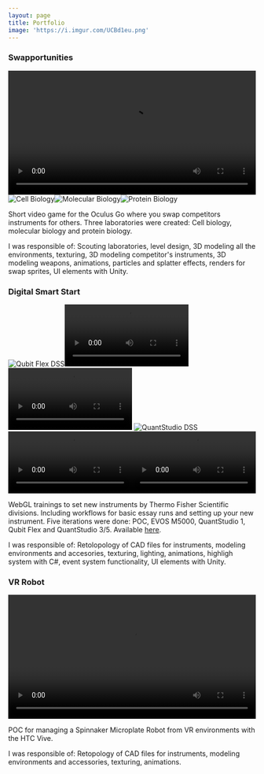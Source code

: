```yaml
---
layout: page
title: Portfolio
image: 'https://i.imgur.com/UCBd1eu.png'
---
```

### Swapportunities
<video width="100%" controls autoplay loop><source src="https://i.imgur.com/bSnZyCk.mp4" type="video/mp4"></video>
<img src="https://i.imgur.com/4cm4HUH.png" alt="Cell Biology"><img src="https://i.imgur.com/xc532bY.png" alt="Molecular Biology"><img src="https://i.imgur.com/Ktj5Id1.png" alt="Protein Biology">

Short video game for the Oculus Go where you swap competitors instruments for others. Three laboratories were created: Cell biology, molecular biology and protein biology.

I was responsible of: Scouting laboratories, level design, 3D modeling all the environments, texturing, 3D modeling competitor's instruments, 3D modeling weapons, animations, particles and splatter effects, renders for swap sprites, UI elements with Unity.

### Digital Smart Start
<img src="https://i.imgur.com/SBjVFED.png" alt="Qubit Flex DSS"><video width="50%" controls autoplay loop><source src="https://i.imgur.com/az277l6.mp4" type="video/mp4"></video><video width="50%" controls autoplay loop><source src="https://i.imgur.com/VY3JlL1.mp4" type="video/mp4"></video>
<img src="https://i.imgur.com/7xXS1gE.png" alt="QuantStudio DSS"><video width="50%" controls autoplay loop><source src="https://i.imgur.com/etgNe5m.mp4" type="video/mp4"></video><video width="50%" controls autoplay loop><source src="https://i.imgur.com/XzpUPBu.mp4" type="video/mp4"></video>

WebGL trainings to set new instruments by Thermo Fisher Scientific divisions. Including workflows for basic essay runs and setting up your new instrument. Five iterations were done: POC, EVOS M5000, QuantStudio 1, Qubit Flex and QuantStudio 3/5. Available <a href="https://test.apps.thermofisher.com/apps/lms/#/vr-manuals">here</a>.

I was responsible of: Retolopology of CAD files for instruments, modeling environments and accesories, texturing, lighting, animations, highligh system with C#, event system functionality, UI elements with Unity.

### VR Robot
<video width="100%" controls autoplay loop>
<source src="https://i.imgur.com/p7oAcHL.mp4" type="video/mp4">
</video>

POC for managing a Spinnaker Microplate Robot from VR environments with the HTC Vive.

I was responsible of: Retopology of CAD files for instruments, modeling environments and accessories, texturing, animations.

